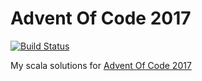 # Advent Of Code 2017

[![Build Status](https://travis-ci.org/OscarOdic/advent-of-code-2017.svg?branch=master)](https://travis-ci.org/OscarOdic/advent-of-code-2017)

My scala solutions for [Advent Of Code 2017](http://adventofcode.com/2017)
